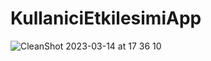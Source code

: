 # KullaniciEtkilesimiApp
![CleanShot 2023-03-14 at 17 36 10](https://user-images.githubusercontent.com/62521215/225035434-3c4c7a3e-e300-4994-b9f0-d006599623fb.gif)
